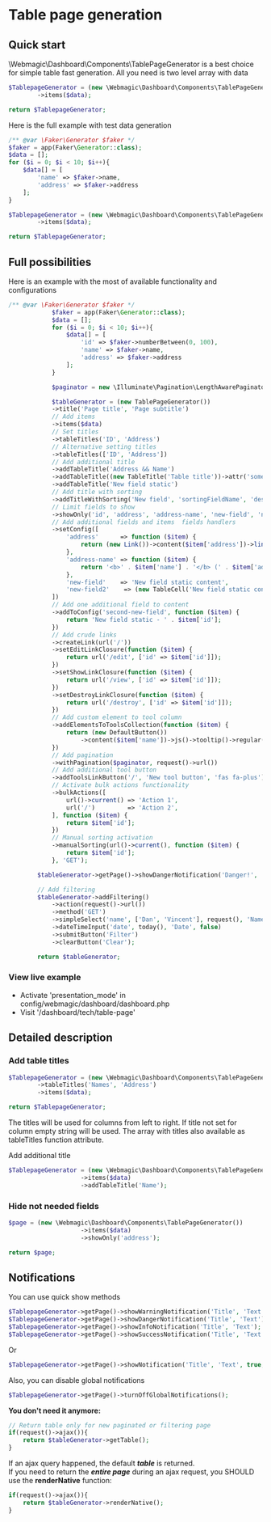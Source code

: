 # Table page generation

## Quick start
\Webmagic\Dashboard\Components\TablePageGenerator is a best choice for simple table fast generation. All you need is two level array with data
```php
$TablepageGenerator = (new \Webmagic\Dashboard\Components\TablePageGenerator())
        ->items($data);

return $TablepageGenerator;
```  

Here is the full example with test data generation
```php
/** @var \Faker\Generator $faker */
$faker = app(Faker\Generator::class);
$data = [];
for ($i = 0; $i < 10; $i++){
    $data[] = [
        'name' => $faker->name,
        'address' => $faker->address
    ];
}

$TablepageGenerator = (new \Webmagic\Dashboard\Components\TablePageGenerator())
        ->items($data);

return $TablepageGenerator;
```
## Full possibilities
Here is an example with the most of available functionality and configurations

```php
/** @var \Faker\Generator $faker */
            $faker = app(Faker\Generator::class);
            $data = [];
            for ($i = 0; $i < 10; $i++){
                $data[] = [
                    'id' => $faker->numberBetween(0, 100),
                    'name' => $faker->name,
                    'address' => $faker->address
                ];
            }

            $paginator = new \Illuminate\Pagination\LengthAwarePaginator($data, 100, 10, 5);

            $tableGenerator = (new TablePageGenerator())
            ->title('Page title', 'Page subtitle')
            // Add items
            ->items($data)
            // Set titles
            ->tableTitles('ID', 'Address')
            // Alternative setting titles
            ->tableTitles(['ID', 'Address'])
            // Add additional title
            ->addTableTitle('Address && Name')
            ->addTableTitle((new TableTitle('Table title'))->attr('some-attr', 'some-value'))
            ->addTableTitle('New field static')
            // Add title with sorting
            ->addTitleWithSorting('New field', 'sortingFieldName', 'desc', true, request()->url(), 'GET')
            // Limit fields to show
            ->showOnly('id', 'address', 'address-name', 'new-field', 'new-field2', 'second-new-field')
            // Add additional fields and items  fields handlers
            ->setConfig([
                'address'      => function ($item) {
                    return (new Link())->content($item['address'])->link('/');
                },
                'address-name' => function ($item) {
                    return '<b>' . $item['name'] . '</b> (' . $item['address'] . ')';
                },
                'new-field'    => 'New field static content',
                'new-field2'    => (new TableCell('New field static content2'))->attr('custom-attr', 'custom-value'),
            ])
            // Add one additional field to content
            ->addToConfig('second-new-field', function ($item) {
                return 'New field static - ' . $item['id'];
            })
            // Add crude links
            ->createLink(url('/'))
            ->setEditLinkClosure(function ($item) {
                return url('/edit', ['id' => $item['id']]);
            })
            ->setShowLinkClosure(function ($item) {
                return url('/view', ['id' => $item['id']]);
            })
            ->setDestroyLinkClosure(function ($item) {
                return url('/destroy', ['id' => $item['id']]);
            })
            // Add custom element to tool column
            ->addElementsToToolsCollection(function ($item) {
                return (new DefaultButton())
                    ->content($item['name'])->js()->tooltip()->regular('Test button description');
            })
            // Add pagination
            ->withPagination($paginator, request()->url())
            // Add additional tool button
            ->addToolsLinkButton('/', 'New tool button', 'fas fa-plus')
            // Activate bulk actions functionality
            ->bulkActions([
                url()->current() => 'Action 1',
                url('/')         => 'Action 2',
            ], function ($item) {
                return $item['id'];
            })
            // Manual sorting activation
            ->manualSorting(url()->current(), function ($item) {
                return $item['id'];
            }, 'GET');

        $tableGenerator->getPage()->showDangerNotification('Danger!', 'Lorem ipsum...');

        // Add filtering
        $tableGenerator->addFiltering()
            ->action(request()->url())
            ->method('GET')
            ->simpleSelect('name', ['Dan', 'Vincent'], request(), 'Name', true)
            ->dateTimeInput('date', today(), 'Date', false)
            ->submitButton('Filter')
            ->clearButton('Clear');

        return $tableGenerator;
```

### View live example

* Activate 'presentation_mode' in config/webmagic/dashboard/dashboard.php
* Visit '/dashboard/tech/table-page'

## Detailed description

### Add table titles
```php
$TablepageGenerator = (new \Webmagic\Dashboard\Components\TablePageGenerator())
        ->tableTitles('Names', 'Address')
        ->items($data);

return $TablepageGenerator;
```  
The titles will be used for columns from left to right. If title not set for column empty string will be used. The array with titles also available as tableTitles function attribute.

Add additional title
```php 
$TablepageGenerator = (new \Webmagic\Dashboard\Components\TablePageGenerator())
                    ->items($data)
                    ->addTableTitle('Name');
```

### Hide not needed fields
```php
$page = (new \Webmagic\Dashboard\Components\TablePageGenerator())
                    ->items($data)
                    ->showOnly('address');

return $page;
```
## Notifications
You can use quick show methods
```php
$TablepageGenerator->getPage()->showWarningNotification('Title', 'Text');
$TablepageGenerator->getPage()->showDangerNotification('Title', 'Text');
$TablepageGenerator->getPage()->showInfoNotification('Title', 'Text');
$TablepageGenerator->getPage()->showSuccessNotification('Title', 'Text');
```
Or
```php
$TablepageGenerator->getPage()->showNotification('Title', 'Text', true, 'info', 'info');
```
Also, you can disable global notifications
```php
$TablepageGenerator->getPage()->turnOffGlobalNotifications();
```
**You don't need it anymore:**
```php
// Return table only for new paginated or filtering page
if(request()->ajax()){
    return $tableGenerator->getTable();
}
```
If an ajax query happened, the default ***table*** is returned.  
If you need to return the ***entire page*** during an ajax request, you SHOULD use the **renderNative** function:
```php
if(request()->ajax()){
    return $tableGenerator->renderNative();
}
```
